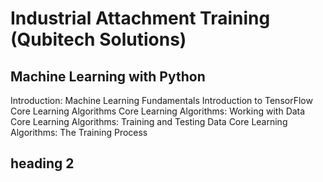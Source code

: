 # Industrial Attachment Training (Qubitech Solutions)
## Machine Learning with Python
 Introduction: Machine Learning Fundamentals
Introduction to TensorFlow
 Core Learning Algorithms
 Core Learning Algorithms: Working with Data
 Core Learning Algorithms: Training and Testing Data
 Core Learning Algorithms: The Training Process

## heading 2
